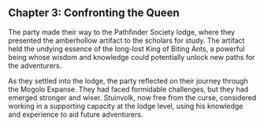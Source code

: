 ## Chapter 3: Confronting the Queen

The party made their way to the Pathfinder Society lodge, where they presented the amberhollow artifact to the scholars for study. The artifact held the undying essence of the long-lost King of Biting Ants, a powerful being whose wisdom and knowledge could potentially unlock new paths for the adventurers.

As they settled into the lodge, the party reflected on their journey through the Mogolo Expanse. They had faced formidable challenges, but they had emerged stronger and wiser. Stuinvolk, now free from the curse, considered working in a supporting capacity at the lodge level, using his knowledge and experience to aid future adventurers.